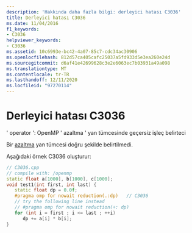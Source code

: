 ```yaml
---
description: 'Hakkında daha fazla bilgi: derleyici hatası C3036'
title: Derleyici hatası C3036
ms.date: 11/04/2016
f1_keywords:
- C3036
helpviewer_keywords:
- C3036
ms.assetid: 10c6993e-bc42-4a07-85c7-cdc34ac30906
ms.openlocfilehash: 812d57ca405cafc25037a5fd933d5e3ea260e24d
ms.sourcegitcommit: d6af41e42699628c3e2e6063ec7b03931a49a098
ms.translationtype: MT
ms.contentlocale: tr-TR
ms.lasthandoff: 12/11/2020
ms.locfileid: "97270114"
---
```

# <a name="compiler-error-c3036"></a>Derleyici hatası C3036

' operator ': OpenMP ' azaltma ' yan tümcesinde geçersiz işleç belirteci

Bir [azaltma](../../parallel/openmp/reference/openmp-clauses.md#reduction) yan tümcesi doğru şekilde belirtilmedi.

Aşağıdaki örnek C3036 oluşturur:

```cpp
// C3036.cpp
// compile with: /openmp
static float a[1000], b[1000], c[1000];
void test1(int first, int last) {
   static float dp = 0.0f;
   #pragma omp for nowait reduction(.:dp)   // C3036
   // try the following line instead
   // #pragma omp for nowait reduction(+: dp)
   for (int i = first ; i <= last ; ++i)
      dp += a[i] * b[i];
}
```
